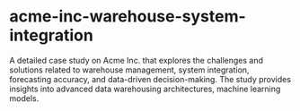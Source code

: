 # acme-inc-warehouse-system-integration
A detailed case study on Acme Inc. that explores the challenges and solutions related to warehouse management, system integration, forecasting accuracy, and data-driven decision-making. The study provides insights into advanced data warehousing architectures, machine learning models.
